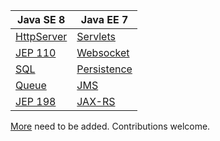 Java SE 8  | Java EE 7
------------- | -------------
[HttpServer](http://docs.oracle.com/javase/8/docs/jre/api/net/httpserver/spec/com/sun/net/httpserver/HttpServer.html)  | [Servlets](https://docs.oracle.com/javaee/7/api/javax/servlet/package-summary.html)
[JEP 110](https://bugs.openjdk.java.net/browse/JDK-8042950)  | [Websocket](https://docs.oracle.com/javaee/7/api/javax/websocket/package-summary.html)
[SQL](https://docs.oracle.com/javase/8/docs/api/java/sql/package-summary.html)  | [Persistence](https://docs.oracle.com/javaee/7/api/javax/persistence/package-summary.html)
[Queue](https://docs.oracle.com/javase/8/docs/api/java/util/Queue.html)  | [JMS](https://docs.oracle.com/javaee/7/api/javax/jms/package-summary.html)
[JEP 198](http://openjdk.java.net/jeps/198)  | [JAX-RS](http://docs.oracle.com/javaee/7/api/)
[More](https://en.wikipedia.org/wiki/Java_Platform,_Enterprise_Edition) need to be added. Contributions welcome.
